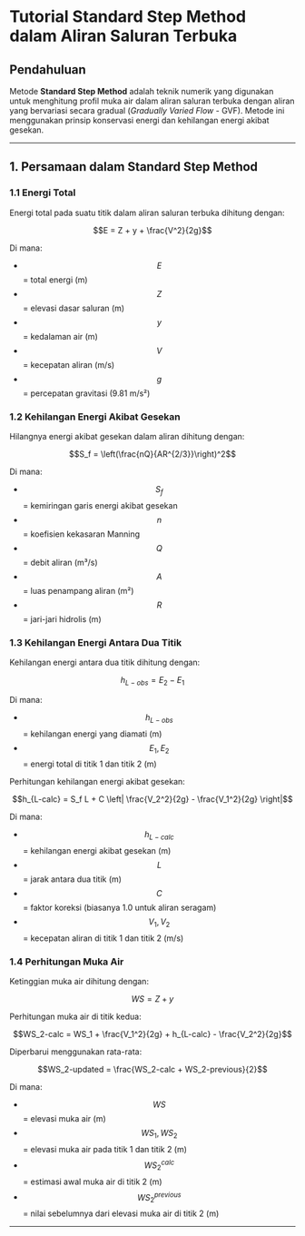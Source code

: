 
# Tutorial Standard Step Method dalam Aliran Saluran Terbuka

## Pendahuluan
Metode **Standard Step Method** adalah teknik numerik yang digunakan untuk menghitung profil muka air dalam aliran saluran terbuka dengan aliran yang bervariasi secara gradual (*Gradually Varied Flow* - GVF). Metode ini menggunakan prinsip konservasi energi dan kehilangan energi akibat gesekan.

---

## 1. Persamaan dalam Standard Step Method
### 1.1 Energi Total
Energi total pada suatu titik dalam aliran saluran terbuka dihitung dengan:
```math
E = Z + y + \frac{V^2}{2g}
```
Di mana:
- $$E$$ = total energi (m)
- $$Z$$ = elevasi dasar saluran (m)
- $$y$$ = kedalaman air (m)
- $$V$$ = kecepatan aliran (m/s)
- $$g$$ = percepatan gravitasi (9.81 m/s²)

### 1.2 Kehilangan Energi Akibat Gesekan
Hilangnya energi akibat gesekan dalam aliran dihitung dengan:
```math
S_f = \left(\frac{nQ}{AR^{2/3}}\right)^2
```
Di mana:
- $$S_f$$ = kemiringan garis energi akibat gesekan
- $$n$$ = koefisien kekasaran Manning
- $$Q$$ = debit aliran (m³/s)
- $$A$$ = luas penampang aliran (m²)
- $$R$$ = jari-jari hidrolis (m)

### 1.3 Kehilangan Energi Antara Dua Titik
Kehilangan energi antara dua titik dihitung dengan:
```math
h_{L-obs} = E_2 - E_1
```
Di mana:
- $$h_{L-obs}$$ = kehilangan energi yang diamati (m)
- $$E_1, E_2$$ = energi total di titik 1 dan titik 2 (m)

Perhitungan kehilangan energi akibat gesekan:
```math
h_{L-calc} = S_f L + C \left| \frac{V_2^2}{2g} - \frac{V_1^2}{2g} \right|
```
Di mana:
- $$h_{L-calc}$$ = kehilangan energi akibat gesekan (m)
- $$L$$ = jarak antara dua titik (m)
- $$C$$ = faktor koreksi (biasanya 1.0 untuk aliran seragam)
- $$V_1, V_2$$ = kecepatan aliran di titik 1 dan titik 2 (m/s)

### 1.4 Perhitungan Muka Air
Ketinggian muka air dihitung dengan:
```math
WS = Z + y
```
Perhitungan muka air di titik kedua:
```math
WS_2-calc = WS_1 + \frac{V_1^2}{2g} + h_{L-calc} - \frac{V_2^2}{2g}
```
Diperbarui menggunakan rata-rata:
```math
WS_2-updated = \frac{WS_2-calc + WS_2-previous}{2}
```
Di mana:
- $$WS$$ = elevasi muka air (m)
- $$WS_1, WS_2$$ = elevasi muka air pada titik 1 dan titik 2 (m)
- $$WS_2^{calc}$$ = estimasi awal muka air di titik 2 (m)
- $$WS_2^{previous}$$ = nilai sebelumnya dari elevasi muka air di titik 2 (m)

---


